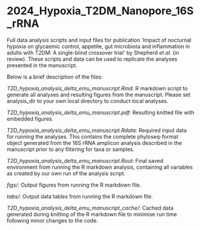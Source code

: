 # 2024_Hypoxia_T2DM_Nanopore_16S_rRNA
Full data analysis scripts and input files for publication 'Impact of nocturnal hypoxia on glycaemic control, appetite, gut microbiota and inflammation in adults with T2DM: A single-blind crossover trial' by Shepherd _et al._ (in review). These scripts and data can be used to replicate the analyses presented in the manuscript.

Below is a brief description of the files:

*T2D_hypoxia_analysis_delta_emu_manuscript.Rmd*: R markdown script to generate all analyses and resulting figures from the manuscript. Please set analysis_dir to your own local directory to conduct local analyses.

*T2D_hypoxia_analysis_delta_emu_manuscript.pdf*: Resulting knitted file with embedded figures.

*T2D_hypoxia_analysis_delta_emu_manuscript.Rdata*: Required input data for running the analyses. This contains the complete phyloseq-format object generated from the 16S rRNA amplicon analysis described in the manuscript prior to any filtering for taxa or samples.

*T2D_hypoxia_analysis_delta_emu_manuscript.Rout*: Final saved environment from running the R markdown analysis, containing all variables as created by our own run of the analysis script. 

*figs/*: Output figures from running the R markdown file.

*tabs/*: Output data tables from running the R markdown file.

*T2D_hypoxia_analysis_delta_emu_manuscript_cache/*: Cached data generated during knitting of the R markdown file to minimise run time following minor changes to the code.

